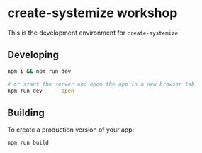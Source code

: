 # create-systemize workshop

This is the development environment for `create-systemize`

## Developing

```bash
npm i && npm run dev

# or start the server and open the app in a new browser tab
npm run dev -- --open
```

## Building

To create a production version of your app:

```bash
npm run build
```

